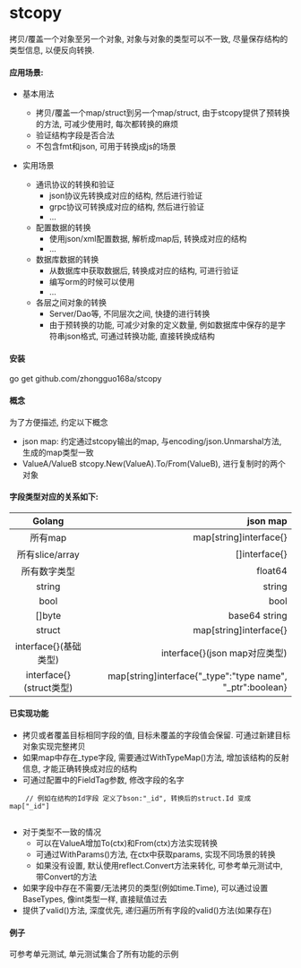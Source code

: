 # stcopy
拷贝/覆盖一个对象至另一个对象, 对象与对象的类型可以不一致, 尽量保存结构的类型信息, 以便反向转换.



#### 应用场景:

* 基本用法
    * 拷贝/覆盖一个map/struct到另一个map/struct, 由于stcopy提供了预转换的方法, 可减少使用时, 每次都转换的麻烦
    * 验证结构字段是否合法
    * 不包含fmt和json, 可用于转换成js的场景
    
* 实用场景
    * 通讯协议的转换和验证
        * json协议先转换成对应的结构, 然后进行验证
        * grpc协议可转换成对应的结构, 然后进行验证
        * ...
    * 配置数据的转换       
        * 使用json/xml配置数据, 解析成map后, 转换成对应的结构
        * ...
    * 数据库数据的转换
        * 从数据库中获取数据后, 转换成对应的结构, 可进行验证
        * 编写orm的时候可以使用
        * ...
    * 各层之间对象的转换
        * Server/Dao等, 不同层次之间, 快捷的进行转换
        * 由于预转换的功能, 可减少对象的定义数量, 例如数据库中保存的是字符串json格式, 可通过转换功能, 直接转换成结构

#### 安装
go get github.com/zhongguo168a/stcopy

#### 概念

为了方便描述, 约定以下概念

* json map: 约定通过stcopy输出的map, 与encoding/json.Unmarshal方法, 生成的map类型一致
* ValueA/ValueB stcopy.New(ValueA).To/From(ValueB), 进行复制时的两个对象


#### 字段类型对应的关系如下:

| Golang        |   json map|
|:-------------:| -----:|
| 所有map| map[string]interface{} |
| 所有slice/array      |   []interface{} |
| 所有数字类型      |    float64 |
| string         |    string |
| bool        |    bool |
| []byte      |    base64 string |
| struct        |  map[string]interface{}|
| interface{}(基础类型)   |  interface{}(json map对应类型)|
| interface{}(struct类型)    |  map[string]interface{"_type":"type name", "_ptr":boolean}


#### 已实现功能

* 拷贝或者覆盖目标相同字段的值, 目标未覆盖的字段值会保留. 可通过新建目标对象实现完整拷贝
* 如果map中存在_type字段, 需要通过WithTypeMap()方法, 增加该结构的反射信息, 才能正确转换成对应的结构
* 可通过配置中的FieldTag参数, 修改字段的名字

```
  	// 例如在结构的Id字段 定义了bson:"_id", 转换后的struct.Id 变成 map["_id"]
    
```

* 对于类型不一致的情况
    * 可以在ValueA增加To(ctx)和From(ctx)方法实现转换
    * 可通过WithParams()方法, 在ctx中获取params, 实现不同场景的转换
    * 如果没有设置, 默认使用reflect.Convert方法来转化, 可参考单元测试中, 带Convert的方法 
* 如果字段中存在不需要/无法拷贝的类型(例如time.Time), 可以通过设置BaseTypes, 像int类型一样, 直接赋值过去 
* 提供了valid()方法, 深度优先, 递归遍历所有字段的valid()方法(如果存在)


#### 例子

可参考单元测试, 单元测试集合了所有功能的示例
